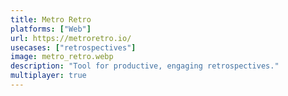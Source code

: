 ```yaml
---
title: Metro Retro
platforms: ["Web"]
url: https://metroretro.io/
usecases: ["retrospectives"]
image: metro_retro.webp
description: "Tool for productive, engaging retrospectives."
multiplayer: true
---
```

